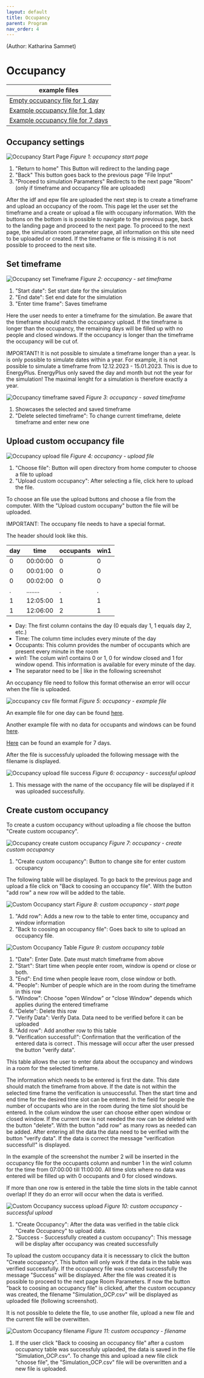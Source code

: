```yaml
---
layout: default
title: Occupancy
parent: Program
nav_order: 4
---
```

(Author: Katharina Sammet) 
# Occupancy

|example files|
|-|
|[Empty occupancy file for 1 day](https://github.com/KathiSa/indoorclimatesimulation/blob/main/resources/Base_OCP.csv)|
|[Example occupancy file for 1 day](https://github.com/KathiSa/indoorclimatesimulation/blob/main/resources/occupancy_1day.csv)|
|[Example occupancy file for 7 days](https://github.com/KathiSa/indoorclimatesimulation/blob/main/resources/occupancy_7days.csv)|


## Occupancy settings

![Occupancy Start Page](images/ocp_start_page.png)
*Figure 1: occupancy start page*

1. "Return to home" This Button will redirect to the landing page
2. "Back" This button goes back to the previous page "File Input"
3. "Proceed to simulation Parameters" Redirects to the next page "Room" (only if timeframe and occupancy file are uploaded)

After the idf and epw file are uploaded the next step is to create a timeframe and upload an occupancy of the room. This page let the user set the timeframe and a create or upload a file with occupany information. With the buttons on the bottom is is possible to navigate to the previous page, back to the landing page and proceed to the next page. To proceed to the next page, the simulation room parameter page, all information on this site need to be uploaded or created. If the timeframe or file is missing it is not possible to proceed to the next site. 

## Set timeframe
![Occupancy set Timeframe](images/ocp_timeframe.png)
*Figure 2: occupancy - set timeframe*

1. "Start date":  Set start date for the simulation
2. "End date": Set end date for the simulation
3. "Enter time frame":  Saves timeframe

Here the user needs to enter a timeframe for the simulation. Be aware that the timeframe should match the occupancy upload. If the timeframe is longer than the occupancy, the remaining days will be filled up with no people and closed windows. If the occupancy is longer than the timeframe the occupancy will be cut of. 

IMPORTANT! It is not possible to simulate a timeframe longer than a year. Is is only possible to simulate dates within a year. For example, it is not possible to simulate a timeframe from 12.12.2023 - 15.01.2023. This is due to EnergyPlus. EnergyPlus only saved the day and month but not the year for the simulation! The maximal lenght for a simulation is therefore exactly a year. 


![Occupancy timeframe saved](images/ocp_timeframe_saved.png)
*Figure 3: occupancy - saved timeframe*

1. Showcases the selected and saved timeframe
2. "Delete selected timeframe": To change current timeframe, delete timeframe and enter new one

## Upload custom occupancy file
![Occupancy upload file](images/ocp_upload_file.png)
*Figure 4: occupancy - upload file*

1. "Choose file": Button will open directory from home computer to choose a file to upload
2. "Upload custom occupancy": After selecting a file, click here to upload the file.

To choose an file use the upload buttons and choose a file from the computer. With the "Upload custom occupany" button the file will be uploaded. 

IMPORTANT: The occupany file needs to have a special format. 

The header should look like this.

|day|time|occupants|win1|
|-|-|-|-|
|0|00:00:00|0|0|
|0|00:01:00|0|0|
|0|00:02:00|0|0|
|.|........|.|.|
|1|12:05:00|1|1|
|1|12:06:00|2|1|


* Day: The first column contains the day (0 equals day 1, 1 equals day 2, etc.)
* Time: The column time includes every minute of the day
* Occupants: This column provides the number of occupants which are present every minute in the room
* win1: The colum win1 contains 0 or 1, 0 for window closed and 1 for window opend. This information is available for every minute of the day.
* The separator need to be | like in the following screenshot

An occupancy file need to follow this format otherwise an error will occur when the file is uploaded. 

![occupancy csv file format](images/ocp_upload_file_format.jpg)
*Figure 5: occupancy - example file*


An example file for one day can be found [here](https://github.com/KathiSa/indoorclimatesimulation/blob/main/resources/occupancy_1day.csv). 

Another example file with no data for occupants and windows can be found [here](https://github.com/KathiSa/indoorclimatesimulation/blob/main/resources/Base_OCP.csv). 

[Here](https://github.com/KathiSa/indoorclimatesimulation/blob/main/resources/occupancy_7days.csv) can be found an example for 7 days. 

After the file is successfuly uploaded the following message with the filename is displayed. 

![Occupancy upload file success](images/ocp_upload_success.png)
*Figure 6: occupancy - successful upload*

1. This message with the name of the occupancy file will be displayed if it was uploaded successfully.

## Create custom occupancy

To create a custom occupancy without uploading a file choose the button "Create custom occupancy". 

![Occupancy create custom occupancy](images/ocp_create_custom.png)
*Figure 7: occupancy - create custom occupancy*

1. "Create custom occupancy": Button to change site for enter custom occupancy

The following table will be displayed. To go back to the previous page and upload a file click on "Back to coosing an occupancy file". With the button "add row" a new row will be added to the table. 

![Custom Occupancy start](images/ocp_custom_start.png)
*Figure 8: custom occupancy - start page*

1. "Add row": Adds a new row to the table to enter time, occupancy and window information
2. "Back to coosing an occupancy file": Goes back to site to upload an occupancy file.



![Custom Occupancy Table](images/ocp_custom_table.png)
*Figure 9: custom occupancy table*

1. "Date": Enter Date. Date must match timeframe from above
2. "Start": Start time when people enter room, window is opend or close or both. 
3. "End": End time when people leave room, close window or both. 
4. "People": Number of people which are in the room during the timeframe in this row
5. "Window": Choose "open Window" or "close Window" depends which applies during the entered timeframe
6. "Delete": Delete this row
7. "Verify Data": Verify Data. Data need to be verified before it can be uploaded
8. "Add row": Add another row to this table
9. "Verification successful!": Confirmation that the verification of the entered data is correct . This message will occur after the user pressed the button "verify data". 

This table allows the user to enter data about the occupancy and windows in a room for the selected timeframe. 

The information which needs to be entered is first the date. This date should match the timeframe from above. If the date is not within the selected time frame the verification is unsuccessful. Then the start time and end time for the desired time slot can be entered. In the field for people the number of occupants who are in the room during the time slot should be entered. In the colum window the user can choose either open window or closed window. If the current row is not needed the row can be deleted with the button "delete". With the button "add row" as many rows as needed can be added. After entering all the data the data need to be verified with the button "verify data". If the data is correct the message "verification successful!" is displayed. 

In the example of the screenshot the number 2 will be inserted in the occupancy file for the occupants column and number 1 in the win1 column for the time from 07:00:00 till 11:00:00. All time slots where no data was entered will be filled up with 0 occupants and 0 for closed windows. 

If more than one row is entered in the table the time slots in the table cannot overlap! If they do an error will occur when the data is verified. 

![Custom Occupancy success upload](images/ocp_custom_success.png)
*Figure 10: custom occupancy - successful upload*

1. "Create Occupancy": After the data was verified in the table click "Create Occupancy" to upload data.
2. "Success - Successfully created a custom occupancy": This message will be display after occupancy was created successfully

To upload the custom occupancy data it is necesssary to click the button "Create occupancy". This button will only work if the data in the table was verified successfully. If the occupancy file was created successfully the message "Success" will be displayed. After the file was created it is possible to proceed to the next page Room Parameters. If now the button "back to coosing an occupancy file" is clicked, after the custom occupancy was created, the filename "Simulation_OCP.csv" will be displayed as uploaded file (following screenshot). 

It is not possible to delete the file, to use another file, upload a new file and the current file will be overwitten. 


![Custom Occupancy filename](images/ocp_custom_filename.png)
*Figure 11: custom occupancy - filename*

1. If the user click "Back to coosing an occupancy file" after a custom occupancy table was successfuly uplaoded, the data is saved in the file "Simulation_OCP.csv". To change this and upload a new file click "choose file", the "Simulation_OCP.csv" file will be overwritten and a new file is uploaded.
